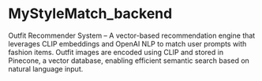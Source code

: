 # MyStyleMatch_backend
Outfit Recommender System – A vector-based recommendation engine that leverages CLIP embeddings and OpenAI NLP to match user prompts with fashion items. Outfit images are encoded using CLIP and stored in Pinecone, a vector database, enabling efficient semantic search based on natural language input.
